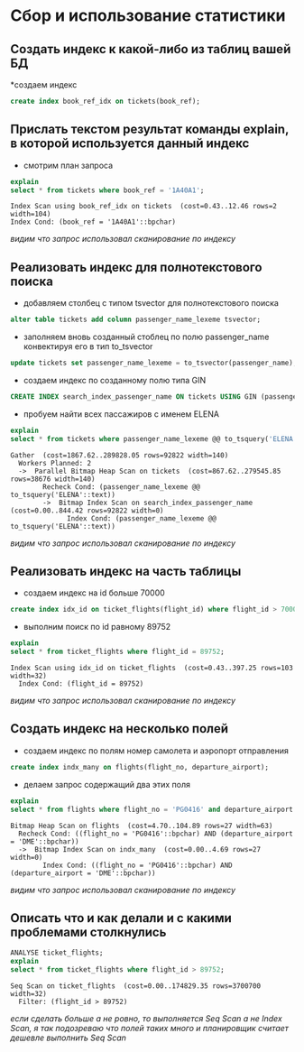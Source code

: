 # Сбор и использование статистики

## Создать индекс к какой-либо из таблиц вашей БД
*создаем индекс

```sql
create index book_ref_idx on tickets(book_ref);
```
## Прислать текстом результат команды explain, в которой используется данный индекс
* смотрим план запроса

```sql
explain
select * from tickets where book_ref = '1A40A1';
```
```console
Index Scan using book_ref_idx on tickets  (cost=0.43..12.46 rows=2 width=104)
Index Cond: (book_ref = '1A40A1'::bpchar)
``` 
*видим что запрос использовал сканирование по индексу*

## Реализовать индекс для полнотекстового поиска
* добавляем столбец с типом tsvector для полнотекстового поиска
```sql
alter table tickets add column passenger_name_lexeme tsvector;
```
* заполняем вновь созданный стоблец по полю passenger_name конвектируя его в тип to_tsvector
```sql
update tickets set passenger_name_lexeme = to_tsvector(passenger_name);
``` 
* создаем индекс по созданному полю типа GIN
```sql
CREATE INDEX search_index_passenger_name ON tickets USING GIN (passenger_name_lexeme);
``` 
* пробуем найти всех пассажиров с именем ELENA
```sql
explain
select * from tickets where passenger_name_lexeme @@ to_tsquery('ELENA');
``` 
```console
Gather  (cost=1867.62..289828.05 rows=92822 width=140)
  Workers Planned: 2
  ->  Parallel Bitmap Heap Scan on tickets  (cost=867.62..279545.85 rows=38676 width=140)
        Recheck Cond: (passenger_name_lexeme @@ to_tsquery('ELENA'::text))
        ->  Bitmap Index Scan on search_index_passenger_name  (cost=0.00..844.42 rows=92822 width=0)
              Index Cond: (passenger_name_lexeme @@ to_tsquery('ELENA'::text))
```
*видим что запрос использовал сканирование по индексу*

## Реализовать индекс на часть таблицы

* создаем индекс на id больше 70000
```sql
create index idx_id on ticket_flights(flight_id) where flight_id > 70000;  
``` 
* выполним поиск по id равному 89752
```sql
explain
select * from ticket_flights where flight_id = 89752; 
``` 
```console
Index Scan using idx_id on ticket_flights  (cost=0.43..397.25 rows=103 width=32)
  Index Cond: (flight_id = 89752)
```
*видим что запрос использовал сканирование по индексу*

## Создать индекс на несколько полей

* создаем индекс по полям номер самолета и аэропорт отправления
```sql
create index indx_many on flights(flight_no, departure_airport);
```
* делаем запрос содержащий два этих поля
```sql
explain
select * from flights where flight_no = 'PG0416' and departure_airport = 'DME';
```
```console
Bitmap Heap Scan on flights  (cost=4.70..104.89 rows=27 width=63)
  Recheck Cond: ((flight_no = 'PG0416'::bpchar) AND (departure_airport = 'DME'::bpchar))
  ->  Bitmap Index Scan on indx_many  (cost=0.00..4.69 rows=27 width=0)
        Index Cond: ((flight_no = 'PG0416'::bpchar) AND (departure_airport = 'DME'::bpchar))
```
*видим что запрос использовал сканирование по индексу*

## Описать что и как делали и с какими проблемами столкнулись
```sql
ANALYSE ticket_flights;
explain
select * from ticket_flights where flight_id > 89752;
```
```console
Seq Scan on ticket_flights  (cost=0.00..174829.35 rows=3700700 width=32)
  Filter: (flight_id > 89752)
```
*если сделать больше а не ровно, то выполняется Seq Scan а не Index Scan, я так подозреваю что полей таких много и планировщик считает дешевле выполнить Seq Scan*
